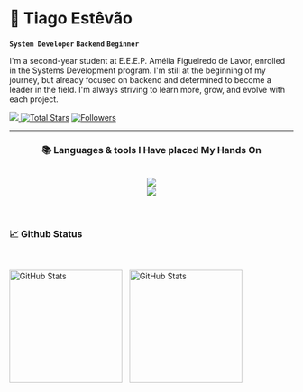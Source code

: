 # 🍂 Tiago Estêvão

**`System Developer`**
**`Backend`**
**`Beginner`**

I'm a second-year student at E.E.E.P. Amélia Figueiredo de Lavor, enrolled in the Systems Development program. I'm still at the beginning of my journey, but already focused on backend and determined to become a leader in the field. I'm always striving to learn more, grow, and evolve with each project.

<p align="left">
    <!-- Profile views-->
    <a href="https://github.com/Tiagoest" target="_blank">
    <img src="https://komarev.com/ghpvc/?username=Tiagoest&label=Profile%20views&color=5e81ac&style=for-the-badge&logo=github&logoColor=white&Color=black" 
    <a href="https://github.com/Tiagoest?tab=repositories&sort=stargazers" target="_blank">
    <img alt="Total Stars" title="Total stars on GitHub"
        src="https://img.shields.io/github/stars/Tiagoest?style=for-the-badge&label=Stars&color=bf616a&logo=github" /></a>
    <!-- Followers with GitHub Logo -->
    <a href="https://github.com/Tiagoest?tab=followers" target="_blank">
    <img alt="Followers" title="Follow me on GitHub"
        src="https://img.shields.io/github/followers/Tiagoest?style=for-the-badge&label=Followers&color=5e81ac&logo=github" />
    </a>
    </a>
</p>

---

<h3 align="center">📚 Languages & tools I Have placed My Hands On </h3>

<br>

<div align="center">
  <img src="https://skillicons.dev/icons?i=python,mysql,html,css,git,github,discord" /><br>
    <img src="https://skillicons.dev/icons?i=vscode,pycharm,pwsh,notion,obsidian,figma,windows" /><br>

</div>

<br/>
<br/>

<h3 align="left">📈 Github Status </h3>

<br>

<p>
  <img 
    align="left" 
    alt="GitHub Stats" 
    height="200" 
    style="padding-right: 10px;" 
    src="https://github-readme-stats.vercel.app/api?username=Tiagoest&show_icons=true&theme=dark&include_all_commits=true&locale=en" 
  />
<img 
      align="left" 
      alt="GitHub Stats" 
      height="200" 
      src="https://github-readme-stats.vercel.app/api/top-langs/?username=Tiagoest&theme=dark&layout=compact" 
  />

</p>
